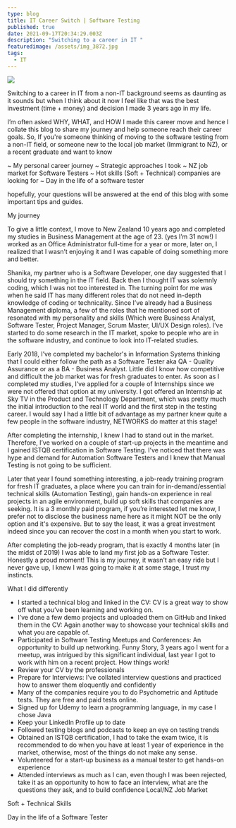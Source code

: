 ```yaml
---
type: blog
title: IT Career Switch | Software Testing
published: true
date: 2021-09-17T20:34:29.003Z
description: "Switching to a career in IT "
featuredimage: /assets/img_3872.jpg
tags:
  - IT
---
```

![](/assets/img_3875.jpg)

Switching to a career in IT from a non-IT background seems as daunting as it sounds but when I think about it now I feel like that was the best investment (time + money) and decision I made 3 years ago in my life. 

I’m often asked WHY, WHAT, and HOW I made this career move and hence I collate this blog to share my journey and help someone reach their career goals.  So, If you're someone thinking of moving to the software testing from a non-IT field, or someone new to the local job market (Immigrant to NZ), or a recent graduate and want to know 

~ My personal career journey
~ Strategic approaches I took
~ NZ job market for Software Testers
~ Hot skills (Soft + Technical) companies are looking for 
~ Day in the life of a software tester

hopefully, your questions will be answered at the end of this blog with some important tips and guides.  

My journey 

To give a little context, I move to New Zealand 10 years ago and completed my studies in Business Management at the age of 23. (yes I’m 31 now!) I worked as an Office Administrator full-time for a year or more, later on, I realized that I wasn’t enjoying it and I was capable of doing something more and better. 

Shanika, my partner who is a Software Developer, one day suggested that I should try something in the IT field. Back then I thought IT was solemnly coding, which I was not too interested in. The turning point for me was when he said IT has many different roles that do not need in-depth knowledge of coding or technicality. Since I’ve already had a Business Management diploma, a few of the roles that he mentioned sort of resonated with my personality and skills (Which were Business Analyst, Software Tester, Project Manager, Scrum Master, UI/UX Design roles). I’ve started to do some research in the IT market, spoke to people who are in the software industry, and continue to look into IT-related studies. 

Early 2018, I’ve completed my bachelor's in Information Systems thinking that I could either follow the path as a Software Tester aka QA - Quality Assurance or as a BA - Business Analyst. Little did I know how competitive and difficult the job market was for fresh graduates to enter. As soon as I completed my studies, I’ve applied for a couple of Internships since we were not offered that option at my university. I got offered an Internship at Sky TV in the Product and Technology Department, which was pretty much the initial introduction to the real IT world and the first step in the testing career. I would say I had a little bit of advantage as my partner knew quite a few people in the software industry, NETWORKS do matter at this stage! 

After completing the internship, I knew I had to stand out in the market. Therefore, I’ve worked on a couple of start-up projects in the meantime and I gained ISTQB certification in Software Testing.  I’ve noticed that there was hype and demand for Automation Software Testers and I knew that Manual Testing is not going to be sufficient. 

Later that year I found something interesting, a job-ready training program for fresh IT graduates, a place where you can train for in-demand/essential technical skills (Automation Testing), gain hands-on experience in real projects in an agile environment, build up soft skills that companies are seeking. It is a 3 monthly paid program, if you’re interested let me know, I prefer not to disclose the business name here as it might NOT be the only option and it's expensive. But to say the least, it was a great investment indeed since you can recover the cost in a month when you start to work. 

After completing the job-ready program, that is exactly 4 months later (in the midst of 2019) I was able to land my first job as a Software Tester. Honestly a proud moment! This is my journey, it wasn't an easy ride but I never gave up, I knew I was going to make it at some stage, I trust my instincts. 

What I did differently 

* I started a technical blog and linked in the CV: CV is a great way to show off what you’ve been learning and working on.
* I’ve done a few demo projects and uploaded them on GitHub and linked them in the CV: Again another way to showcase your technical skills and what you are capable of.
* Participated in Software Testing Meetups and Conferences: An opportunity to build up networking. Funny Story, 3 years ago I went for a meetup, was intrigued by this significant individual, last year I got to work with him on a recent project. How things work!
* Review your CV by the professionals 
* Prepare for Interviews: I’ve collated interview questions and practiced how to answer them eloquently and confidently 
* Many of the companies require you to do Psychometric and Aptitude tests. They are free and paid tests online. 
* Signed up for Udemy to learn a programming language, in my case I chose Java
* Keep your LinkedIn Profile up to date
* Followed testing blogs and podcasts to keep an eye on testing trends 
* Obtained an ISTQB certification, I had to take the exam twice, it is recommended to do when you have at least 1 year of experience in the market, otherwise, most of the things do not make any sense. 
* Volunteered for a start-up business as a manual tester to get hands-on experience 
* Attended interviews as much as I can, even though I was been rejected, take it as an opportunity to how to face an interview, what are the questions they ask, and to build confidence 
  Local/NZ Job Market 

Soft + Technical Skills

Day in the life of a Software Tester